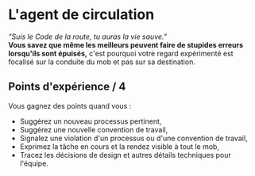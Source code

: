 # L'agent de circulation
_"Suis le Code de la route, tu auras la vie sauve."_  
__Vous savez que même les meilleurs peuvent faire de stupides erreurs lorsqu'ils sont épuisés,__ 
c'est pourquoi votre regard expérimenté est focalisé sur la conduite du mob et pas sur sa destination.
 
## Points d'expérience / 4 
Vous gagnez des points quand vous :
* Suggérez un nouveau processus pertinent,
* Suggérez une nouvelle convention de travail,
* Signalez une violation d'un processus ou d'une convention de travail,
* Exprimez la tâche en cours et la rendez visible à tout le mob,
* Tracez les décisions de design et autres détails techniques pour l'équipe.
